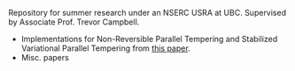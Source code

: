 Repository for summer research under an NSERC USRA at UBC. Supervised by Associate Prof. Trevor Campbell.

- Implementations for Non-Reversible Parallel Tempering and Stabilized Variational Parallel Tempering from [this paper](https://arxiv.org/pdf/2206.00080).
- Misc. papers
